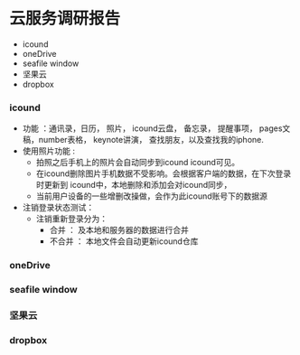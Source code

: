 # 云服务调研报告
  - icound
  - oneDrive
  - seafile window
  - 坚果云
  - dropbox

### icound
  - 功能 ：通讯录，日历， 照片， icound云盘， 备忘录， 提醒事项， pages文稿，number表格， keynote讲演， 查找朋友，以及查找我的iphone.
  - 使用照片功能 : 
    - 拍照之后手机上的照片会自动同步到icound icound可见。 
    - 在icound删除图片手机数据不受影响。会根据客户端的数据，在下次登录时更新到 icound中，本地删除和添加会对icound同步，
    - 当前用户设备的一些增删改操做，会作为此icound账号下的数据源
  - 注销登录状态测试：
    - 注销重新登录分为：
      - 合并     ：  及本地和服务器的数据进行合并
      - 不合并  ： 本地文件会自动更新icound仓库
### oneDrive
### seafile window
### 坚果云
### dropbox
